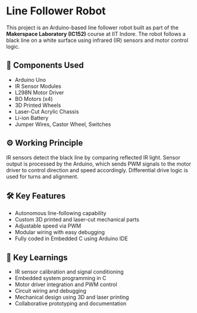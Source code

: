 # Line Follower Robot

This project is an Arduino-based line follower robot built as part of the **Makerspace Laboratory (IC152)** course at IIT Indore. The robot follows a black line on a white surface using infrared (IR) sensors and motor control logic.

## 🔧 Components Used

- Arduino Uno
- IR Sensor Modules
- L298N Motor Driver
- BO Motors (x4)
- 3D Printed Wheels
- Laser-Cut Acrylic Chassis
- Li-ion Battery
- Jumper Wires, Castor Wheel, Switches

## ⚙️ Working Principle

IR sensors detect the black line by comparing reflected IR light. Sensor output is processed by the Arduino, which sends PWM signals to the motor driver to control direction and speed accordingly. Differential drive logic is used for turns and alignment.

## 🛠️ Key Features

- Autonomous line-following capability
- Custom 3D printed and laser-cut mechanical parts
- Adjustable speed via PWM
- Modular wiring with easy debugging
- Fully coded in Embedded C using Arduino IDE


## 🧠 Key Learnings

- IR sensor calibration and signal conditioning
- Embedded system programming in C
- Motor driver integration and PWM control
- Circuit wiring and debugging
- Mechanical design using 3D and laser printing
- Collaborative prototyping and documentation




